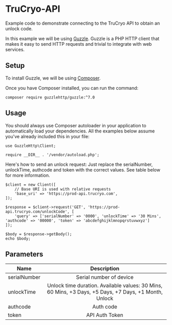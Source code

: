 # TruCryo-API

Example code to demonstrate connecting to the TruCryo API to obtain an unlock code.

In this example we will be using [Guzzle](https://docs.guzzlephp.org/en/stable/). Guzzle is a PHP HTTP client that makes it easy to send HTTP requests and trivial to integrate with web services.

## Setup

To install Guzzle, we will be using [Composer](https://getcomposer.org/).

Once you have Composer installed, you can run the command:
```
composer require guzzlehttp/guzzle:^7.0
```


## Usage
You should always use Composer autoloader in your application to automatically load your dependencies. All the examples below assume you've already included this in your file:
```
use GuzzleHttp\Client;

require __DIR__ . '/vendor/autoload.php';
```

Here's how to send an unlock request:
Just replace the serialNumber, unlockTime, authcode and token with the correct values.
See table below for more information.
```
$client = new Client([
    // Base URI is used with relative requests
    'base_uri' => 'https://prod-api.trucryo.com',
]);

$response = $client->request('GET', 'https://prod-api.trucryo.com/unlockCode', [
    'query' => ['serialNumber' => '0000', 'unlockTime' => '30 Mins', 'authcode' => '00000', 'token' => 'abcdefghijklmnopqrstuvwxyz']
]);

$body = $response->getBody();
echo $body;
```

## Parameters

| Name | Description |
| ------------- |:-------------:|
| serialNumber  | Serial number of device     |
| unlockTime    | Unlock time duration. Available values: 30 Mins, 60 Mins, +3 Days, +5 Days, +7 Days, +1 Month, Unlock     |
| authcode | Auth code
token | API Auth Token